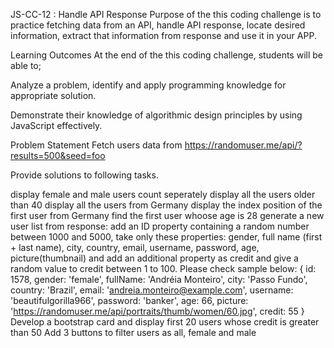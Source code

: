 JS-CC-12 : Handle API Response
Purpose of the this coding challenge is to practice fetching data from an API, handle API response, locate desired information, extract that information from response and use it in your APP.

Learning Outcomes
At the end of the this coding challenge, students will be able to;

Analyze a problem, identify and apply programming knowledge for appropriate solution.

Demonstrate their knowledge of algorithmic design principles by using JavaScript effectively.

Problem Statement
Fetch users data from https://randomuser.me/api/?results=500&seed=foo

Provide solutions to following tasks.

display female and male users count seperately
display all the users older than 40
display all the users from Germany
display the index position of the first user from Germany
find the first user whoose age is 28
generate a new user list from response:
add an ID property containing a random number between 1000 and 5000,
take only these properties: gender, full name (first + last name), city, country, email, username, password, age, picture(thumbnail)
and add an additional property as credit and give a random value to credit between 1 to 100. Please check sample below:
{
id: 1578,
gender: 'female',
fullName: 'Andréia Monteiro',
city: 'Passo Fundo',
country: 'Brazil',
email: 'andreia.monteiro@example.com',
username: 'beautifulgorilla966',
password: 'banker',
age: 66,
picture: 'https://randomuser.me/api/portraits/thumb/women/60.jpg',
credit: 55
}
Develop a bootstrap card and display first 20 users whose credit is greater than 50
Add 3 buttons to filter users as all, female and male
